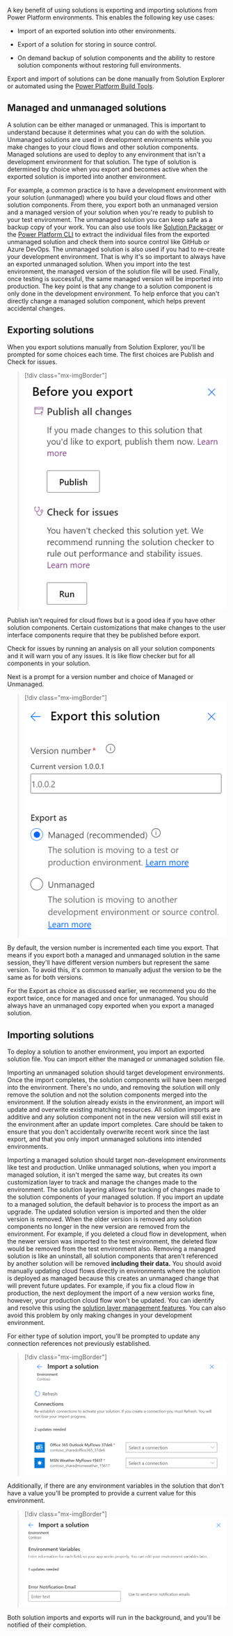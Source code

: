 A key benefit of using solutions is exporting and importing solutions from Power Platform environments. This enables the following key use cases:

-   Import of an exported solution into other environments.

-   Export of a solution for storing in source control.

-   On demand backup of solution components and the ability to restore solution components without restoring full environments.

Export and import of solutions can be done manually from Solution Explorer or automated using the [Power Platform Build Tools](/power-platform/alm/devops-build-tools/?azure-portal=true).

## Managed and unmanaged solutions

A solution can be either managed or unmanaged. This is important to understand because it determines what you can do with the solution. Unmanaged solutions are used in development environments while you make changes to your cloud flows and other solution components. Managed solutions are used to deploy to any environment that isn't a development environment for that solution. The type of solution is determined by choice when you export and becomes active when the exported solution is imported into another environment.

For example, a common practice is to have a development environment with your solution (unmanaged) where you build your cloud flows and other solution components. From there, you export both an unmanaged version and a managed version of your solution when you're ready to publish to your test environment. The unmanaged solution you can keep safe as a backup copy of your work. You can also use tools like [Solution Packager](/power-platform/alm/solution-packager-tool/?azure-portal=true) or the [Power Platform CLI](/powerapps/developer/common-data-service/powerapps-cli/?azure-portal=true) to extract the individual files from the exported unmanaged solution and check them into source control like GitHub or Azure DevOps. The unmanaged solution is also used if you had to re-create your development environment. That is why it's so important to always have an exported unmanaged solution. When you import into the test environment, the managed version of the solution file will be used. Finally, once testing is successful, the same managed version will be imported into production. The key point is that any change to a solution component is only done in the development environment. To help enforce that you can't directly change a managed solution component, which helps prevent accidental changes.

## Exporting solutions

When you export solutions manually from Solution Explorer, you'll be prompted for some choices each time. The first choices are Publish and Check for issues.

> [!div class="mx-imgBorder"]
> ![Screenshot of the before you export options.](../media/before-export.png)

Publish isn't required for cloud flows but is a good idea if you have other solution components. Certain customizations that make changes to the user interface components require that they be published before export.

Check for issues by running an analysis on all your solution components and it will warn you of any issues. It is like flow checker but for all components in your solution.

Next is a prompt for a version number and choice of Managed or Unmanaged.

> [!div class="mx-imgBorder"]
> ![Screenshot of the export this solution version number and export options.](../media/export-solution.png)

By default, the version number is incremented each time you export. That means if you export both a managed and unmanaged solution in the same session, they'll have different version numbers but represent the same version. To avoid this, it's common to manually adjust the version to be the same as for both versions.

For the Export as choice as discussed earlier, we recommend you do the export twice, once for managed and once for unmanaged. You should always have an unmanaged copy exported when you export a managed solution.

## Importing solutions

To deploy a solution to another environment, you import an exported solution file. You can import either the managed or unmanaged solution file.

Importing an unmanaged solution should target development environments. Once the import completes, the solution components will have been merged into the environment. There's no undo, and removing the solution will only remove the solution and not the solution components merged into the environment. If the solution already exists in the environment, an import will update and overwrite existing matching resources. All solution imports are additive and any solution component not in the new version will still exist in the environment after an update import completes. Care should be taken to ensure that you don't accidentally overwrite recent work since the last export, and that you only import unmanaged solutions into intended environments.

Importing a managed solution should target non-development environments like test and production. Unlike unmanaged solutions, when you import a managed solution, it isn't merged the same way, but creates its own customization layer to track and manage the changes made to the environment. The solution layering allows for tracking of changes made to the solution components of your managed solution. If you import an update to a managed solution, the default behavior is to process the import as an upgrade. The updated solution version is imported and then the older version is removed. When the older version is removed any solution components no longer in the new version are removed from the environment. For example, if you deleted a cloud flow in development, when the newer version was imported to the test environment, the deleted flow would be removed from the test environment also. Removing a managed solution is like an uninstall, all solution components that aren't referenced by another solution will be removed **including their data.** You should avoid manually updating cloud flows directly in environments where the solution is deployed as managed because this creates an unmanaged change that will prevent future updates. For example, if you fix a cloud flow in production, the next deployment the import of a new version works fine, however, your production cloud flow won't be updated. You can identify and resolve this using the [solution layer management features](/powerapps/maker/data-platform/solution-layers/?azure-portal=true). You can also avoid this problem by only making changes in your development environment.

For either type of solution import, you'll be prompted to update any connection references not previously established.

> [!div class="mx-imgBorder"]
> ![Screenshot of the setting connection references to connection during import.](../media/connections.png)

Additionally, if there are any environment variables in the solution that don't have a value you'll be prompted to provide a current value for this environment.

> [!div class="mx-imgBorder"]
> ![Screenshot of the import a solution environment variables.](../media/import-solution-variables.png)

Both solution imports and exports will run in the background, and you'll be notified of their completion.

